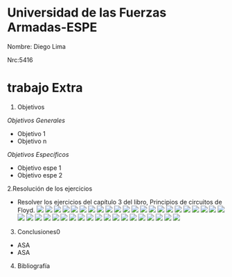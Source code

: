 # Universidad de las Fuerzas Armadas-ESPE
Nombre: Diego Lima

Nrc:5416

# trabajo Extra

1. Objetivos

 _Objetivos Generales_

* Objetivo 1
* Objetivo n

_Objetivos Específicos_

* Objetivo espe 1
* Objetivo espe 2


2.Resolución de los ejercicios
* Resolver los ejercicios del capítulo 3 del libro, Principios de circuitos de Floyd.
![](https://github.com/DiegoLimaespe/TRABAJO-EXTRA-FOTOS/blob/main/1.jpg)
![](https://github.com/DiegoLimaespe/TRABAJO-EXTRA-FOTOS/blob/main/2.jpg)
![](https://github.com/DiegoLimaespe/TRABAJO-EXTRA-FOTOS/blob/main/5.jpg)
![](https://github.com/DiegoLimaespe/TRABAJO-EXTRA-FOTOS/blob/main/5.2.jpg)
![](https://github.com/DiegoLimaespe/TRABAJO-EXTRA-FOTOS/blob/main/5.1.jpg)
![](https://github.com/DiegoLimaespe/TRABAJO-EXTRA-FOTOS/blob/main/6.jpg)
![](https://github.com/DiegoLimaespe/TRABAJO-EXTRA-FOTOS/blob/main/7.jpg)
![](https://github.com/DiegoLimaespe/TRABAJO-EXTRA-FOTOS/blob/main/7.1.jpg)
![](https://github.com/DiegoLimaespe/TRABAJO-EXTRA-FOTOS/blob/main/8.jpg)
![](https://github.com/DiegoLimaespe/TRABAJO-EXTRA-FOTOS/blob/main/8.1.jpg)
![](https://github.com/DiegoLimaespe/TRABAJO-EXTRA-FOTOS/blob/main/9.jpg)
![](https://github.com/DiegoLimaespe/TRABAJO-EXTRA-FOTOS/blob/main/9.1.jpg)
![](https://github.com/DiegoLimaespe/TRABAJO-EXTRA-FOTOS/blob/main/10.jpg)
![](https://github.com/DiegoLimaespe/TRABAJO-EXTRA-FOTOS/blob/main/11.jpg)
![](https://github.com/DiegoLimaespe/TRABAJO-EXTRA-FOTOS/blob/main/12.jpg)
![](https://github.com/DiegoLimaespe/TRABAJO-EXTRA-FOTOS/blob/main/13.jpg)
![](https://github.com/DiegoLimaespe/TRABAJO-EXTRA-FOTOS/blob/main/13.2.jpg)
![](https://github.com/DiegoLimaespe/TRABAJO-EXTRA-FOTOS/blob/main/13.3.jpg)
![](https://github.com/DiegoLimaespe/TRABAJO-EXTRA-FOTOS/blob/main/13.4.jpg)
![](https://github.com/DiegoLimaespe/TRABAJO-EXTRA-FOTOS/blob/main/13.5.jpg)
![](https://github.com/DiegoLimaespe/TRABAJO-EXTRA-FOTOS/blob/main/14.jpg)
![](https://github.com/DiegoLimaespe/TRABAJO-EXTRA-FOTOS/blob/main/15.jpg)
![](https://github.com/DiegoLimaespe/TRABAJO-EXTRA-FOTOS/blob/main/16.jpg)
![](https://github.com/DiegoLimaespe/TRABAJO-EXTRA-FOTOS/blob/main/17.jpg)
![](https://github.com/DiegoLimaespe/TRABAJO-EXTRA-FOTOS/blob/main/18.jpg)
![](https://github.com/DiegoLimaespe/TRABAJO-EXTRA-FOTOS/blob/main/19.jpg)
![](https://github.com/DiegoLimaespe/TRABAJO-EXTRA-FOTOS/blob/main/22.jpg)
![](https://github.com/DiegoLimaespe/TRABAJO-EXTRA-FOTOS/blob/main/23.jpg)
![](https://github.com/DiegoLimaespe/TRABAJO-EXTRA-FOTOS/blob/main/24.jpg)
![](https://github.com/DiegoLimaespe/TRABAJO-EXTRA-FOTOS/blob/main/25.jpg)
![](https://github.com/DiegoLimaespe/TRABAJO-EXTRA-FOTOS/blob/main/26.jpg)
![](https://github.com/DiegoLimaespe/TRABAJO-EXTRA-FOTOS/blob/main/27.jpg)
![](https://github.com/DiegoLimaespe/TRABAJO-EXTRA-FOTOS/blob/main/28.jpg)
![](https://github.com/DiegoLimaespe/TRABAJO-EXTRA-FOTOS/blob/main/29.jpg)
![](https://github.com/DiegoLimaespe/TRABAJO-EXTRA-FOTOS/blob/main/30.jpg)
![](https://github.com/DiegoLimaespe/TRABAJO-EXTRA-FOTOS/blob/main/32.jpg)
![](https://github.com/DiegoLimaespe/TRABAJO-EXTRA-FOTOS/blob/main/33.jpg)
![](https://github.com/DiegoLimaespe/TRABAJO-EXTRA-FOTOS/blob/main/34.jpg)
![](https://github.com/DiegoLimaespe/TRABAJO-EXTRA-FOTOS/blob/main/35.jpg)
![](https://github.com/DiegoLimaespe/TRABAJO-EXTRA-FOTOS/blob/main/36.jpg)
![](https://github.com/DiegoLimaespe/TRABAJO-EXTRA-FOTOS/blob/main/37.jpg)

3. Conclusiones0

* ASA
* ASA

4. Bibliografía
